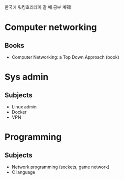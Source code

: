 <!-- START doctoc -->
<!-- param::isNotitle::true:: -->
<!-- END doctoc -->

한국에 워킹호리데이 갈 때 공부 계획!

# Computer networking

## Books
* Computer Networking: a Top Down Approach (book)

# Sys admin

## Subjects
* Linux admin
* Docker
* VPN

# Programming

## Subjects
* Network programming (sockets, game network)
* C language
